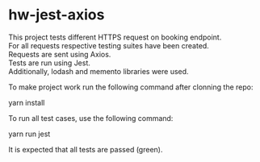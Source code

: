 # hw-jest-axios
This project tests different HTTPS request on booking endpoint.  
For all requests respective testing suites have been created.  
Requests are sent using Axios.  
Tests are run using Jest.  
Additionally, lodash and memento libraries were used.  
  
To make project work run the following command after clonning the repo:  
  
yarn install  
 
To run all test cases, use the following command:  
  
yarn run jest  

It is expected that all tests are passed (green).  

